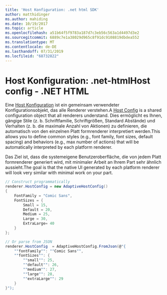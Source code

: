 ```yaml
---
title: 'Host Konfiguration: .net html SDK'
author: matthidinger
ms.author: mahiding
ms.date: 10/19/2017
ms.topic: article
ms.openlocfilehash: a51b64f5f9783a187d7c3eb56c563a1d4497d3e2
ms.sourcegitcommit: 6889c7e1a38029d965c8f91dc9108819dbdea552
ms.translationtype: MT
ms.contentlocale: de-DE
ms.lasthandoff: 07/31/2019
ms.locfileid: "68732822"
---
```

# <a name="host-config---net-html"></a><span data-ttu-id="69256-102">Host Konfiguration: .net-html</span><span class="sxs-lookup"><span data-stu-id="69256-102">Host config - .NET HTML</span></span>

<span data-ttu-id="69256-103">Eine [Host Konfiguration](../../../rendering-cards/host-config.md) ist ein gemeinsam verwendeter Konfigurationsobjekt, das alle Renderer verstehen.</span><span class="sxs-lookup"><span data-stu-id="69256-103">A [Host Config](../../../rendering-cards/host-config.md) is a shared configuration object that all renderers understand.</span></span> <span data-ttu-id="69256-104">Dies ermöglicht es Ihnen, gängige Stile (z. b. Schriftfamilie, Schriftgrößen, Standard Abstände) und Verhalten (z. b. die maximale Anzahl von Aktionen) zu definieren, die automatisch von den einzelnen Platt formrenderer interpretiert werden.</span><span class="sxs-lookup"><span data-stu-id="69256-104">This allows you to define common styles (e.g., font family, font sizes, default spacing) and behaviors (e.g., max number of actions) that will be automatically interpreted by each platform renderer.</span></span> 

<span data-ttu-id="69256-105">Das Ziel ist, dass die systemeigene Benutzeroberfläche, die von jedem Platt formrenderer generiert wird, mit minimaler Arbeit an Ihrem Part sehr ähnlich aussieht.</span><span class="sxs-lookup"><span data-stu-id="69256-105">The goal is that the native UI generated by each platform renderer will look very similar with minimal work on your part.</span></span>

```csharp
// Construct programmatically
renderer.HostConfig = new AdaptiveHostConfig() 
{
    FontFamily = "Comic Sans",
    FontSizes = {
        Small = 15,
        Default = 20,
        Medium = 25,
        Large = 30,
        ExtraLarge= 40
    }
};

// Or parse from JSON
renderer.HostConfig  = AdaptiveHostConfig.FromJson(@"{
    ""fontFamily"": ""Comic Sans"",
    ""fontSizes"": {
        ""small"": 25,
        ""default"": 26,
        ""medium"": 27,
        ""large"": 28,
        ""extraLarge"": 29
    }
}");
```